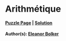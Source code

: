 # Arithmétique

#### [Puzzle Page](1.2-p.pdf) | [Solution](1.2.pdf)
#### Author(s): [Eleanor Bolker](../../../../search.html?q=Eleanor+Bolker)

